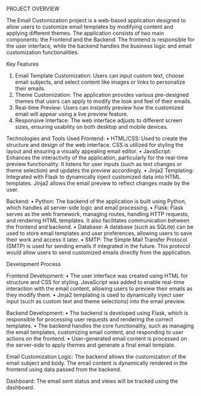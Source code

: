 PROJECT OVERVIEW

The Email Customization project is a web-based application designed to allow users to customize email templates by modifying content and applying different themes. The application consists of two main components: the Frontend and the Backend. The frontend is responsible for the user interface, while the backend handles the business logic and email customization functionalities.

Key Features
1.	Email Template Customization: Users can input custom text, choose email subjects, and select content like images or links to personalize their emails.
2.	Theme Customization: The application provides various pre-designed themes that users can apply to modify the look and feel of their emails.
3.	Real-time Preview: Users can instantly preview how the customized email will appear using a live preview feature.
4.	Responsive Interface: The web interface adjusts to different screen sizes, ensuring usability on both desktop and mobile devices.

Technologies and Tools Used
Frontend:
•	HTML/CSS: Used to create the structure and design of the web interface. CSS is utilized for styling the layout and ensuring a visually appealing email editor.
•	JavaScript: Enhances the interactivity of the application, particularly for the real-time preview functionality. It listens for user inputs (such as text changes or theme selection) and updates the preview accordingly.
•	Jinja2 Templating: Integrated with Flask to dynamically inject customized data into HTML templates. Jinja2 allows the email preview to reflect changes made by the user.

Backend:
•	Python: The backend of the application is built using Python, which handles all server-side logic and email processing.
•	Flask: Flask serves as the web framework, managing routes, handling HTTP requests, and rendering HTML templates. It also facilitates communication between the frontend and backend.
•	Database: A database (such as SQLite) can be used to store email templates and user preferences, allowing users to save their work and access it later.
•	SMTP: The Simple Mail Transfer Protocol (SMTP) is used for sending emails if integrated in the future. This protocol would allow users to send customized emails directly from the application.



Development Process

Frontend Development:
•	The user interface was created using HTML for structure and CSS for styling. JavaScript was added to enable real-time interaction with the email content, allowing users to preview their emails as they modify them.
•	Jinja2 templating is used to dynamically inject user input (such as custom text and theme selections) into the email preview.

Backend Development:
•	The backend is developed using Flask, which is responsible for processing user requests and rendering the correct templates.
•	The backend handles the core functionality, such as managing the email templates, customizing email content, and responding to user actions on the frontend.
•	User-generated email content is processed on the server-side to apply themes and generate a final email template.

Email Customization Logic:
The backend allows the customization of the email subject and body. The email content is dynamically rendered in the frontend using data passed from the backend.

Dashboard:
The email sent status and views will be tracked using the dashboard.
